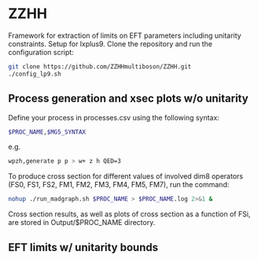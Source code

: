 # ZZHH

Framework for extraction of limits on EFT parameters including unitarity constraints. Setup for lxplus9.
Clone the repository and run the configuration script:

```bash
git clone https://github.com/ZZHHmultiboson/ZZHH.git
./config_lp9.sh
```

## Process generation and xsec plots w/o unitarity

Define your process in processes.csv using the following syntax:

```bash
$PROC_NAME,$MG5_SYNTAX
```
e.g.

```bash
wpzh,generate p p > w+ z h QED=3
```
To produce cross section for different values of involved dim8 operators (FS0, FS1, FS2, FM1, FM2, FM3, FM4, FM5, FM7), run the command:

```bash
nohup ./run_madgraph.sh $PROC_NAME > $PROC_NAME.log 2>&1 &
```
Cross section results, as well as plots of cross section as a function of FSi, are stored in Output/$PROC_NAME directory.

## EFT limits w/ unitarity bounds